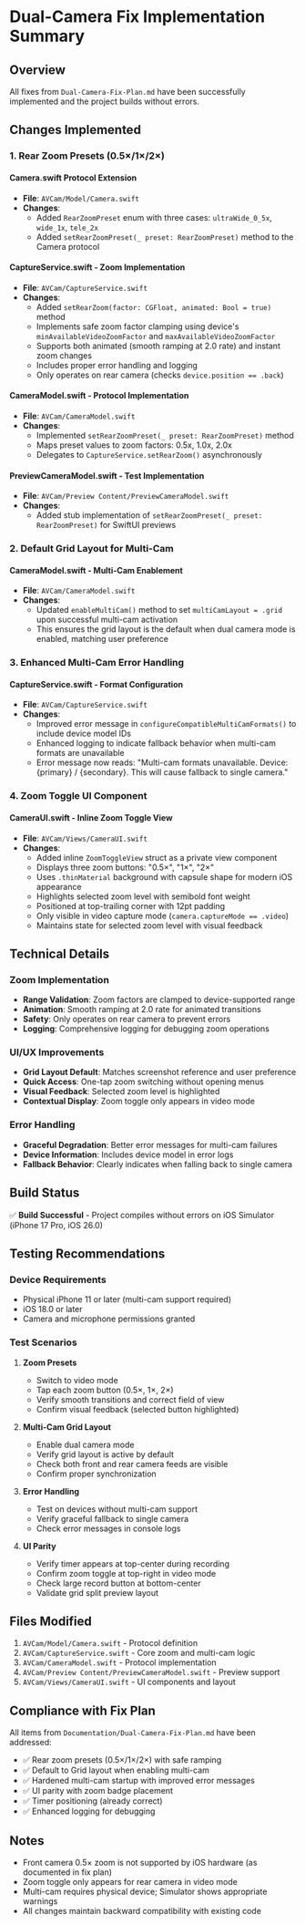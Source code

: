 # Dual-Camera Fix Implementation Summary

## Overview
All fixes from `Dual-Camera-Fix-Plan.md` have been successfully implemented and the project builds without errors.

## Changes Implemented

### 1. Rear Zoom Presets (0.5×/1×/2×)

#### Camera.swift Protocol Extension
- **File**: `AVCam/Model/Camera.swift`
- **Changes**:
  - Added `RearZoomPreset` enum with three cases: `ultraWide_0_5x`, `wide_1x`, `tele_2x`
  - Added `setRearZoomPreset(_ preset: RearZoomPreset)` method to the Camera protocol

#### CaptureService.swift - Zoom Implementation
- **File**: `AVCam/CaptureService.swift`
- **Changes**:
  - Added `setRearZoom(factor: CGFloat, animated: Bool = true)` method
  - Implements safe zoom factor clamping using device's `minAvailableVideoZoomFactor` and `maxAvailableVideoZoomFactor`
  - Supports both animated (smooth ramping at 2.0 rate) and instant zoom changes
  - Includes proper error handling and logging
  - Only operates on rear camera (checks `device.position == .back`)

#### CameraModel.swift - Protocol Implementation
- **File**: `AVCam/CameraModel.swift`
- **Changes**:
  - Implemented `setRearZoomPreset(_ preset: RearZoomPreset)` method
  - Maps preset values to zoom factors: 0.5x, 1.0x, 2.0x
  - Delegates to `CaptureService.setRearZoom()` asynchronously

#### PreviewCameraModel.swift - Test Implementation
- **File**: `AVCam/Preview Content/PreviewCameraModel.swift`
- **Changes**:
  - Added stub implementation of `setRearZoomPreset(_ preset: RearZoomPreset)` for SwiftUI previews

### 2. Default Grid Layout for Multi-Cam

#### CameraModel.swift - Multi-Cam Enablement
- **File**: `AVCam/CameraModel.swift`
- **Changes**:
  - Updated `enableMultiCam()` method to set `multiCamLayout = .grid` upon successful multi-cam activation
  - This ensures the grid layout is the default when dual camera mode is enabled, matching user preference

### 3. Enhanced Multi-Cam Error Handling

#### CaptureService.swift - Format Configuration
- **File**: `AVCam/CaptureService.swift`
- **Changes**:
  - Improved error message in `configureCompatibleMultiCamFormats()` to include device model IDs
  - Enhanced logging to indicate fallback behavior when multi-cam formats are unavailable
  - Error message now reads: "Multi-cam formats unavailable. Device: {primary} / {secondary}. This will cause fallback to single camera."

### 4. Zoom Toggle UI Component

#### CameraUI.swift - Inline Zoom Toggle View
- **File**: `AVCam/Views/CameraUI.swift`
- **Changes**:
  - Added inline `ZoomToggleView` struct as a private view component
  - Displays three zoom buttons: "0.5×", "1×", "2×"
  - Uses `.thinMaterial` background with capsule shape for modern iOS appearance
  - Highlights selected zoom level with semibold font weight
  - Positioned at top-trailing corner with 12pt padding
  - Only visible in video capture mode (`camera.captureMode == .video`)
  - Maintains state for selected zoom level with visual feedback

## Technical Details

### Zoom Implementation
- **Range Validation**: Zoom factors are clamped to device-supported range
- **Animation**: Smooth ramping at 2.0 rate for animated transitions
- **Safety**: Only operates on rear camera to prevent errors
- **Logging**: Comprehensive logging for debugging zoom operations

### UI/UX Improvements
- **Grid Layout Default**: Matches screenshot reference and user preference
- **Quick Access**: One-tap zoom switching without opening menus
- **Visual Feedback**: Selected zoom level is highlighted
- **Contextual Display**: Zoom toggle only appears in video mode

### Error Handling
- **Graceful Degradation**: Better error messages for multi-cam failures
- **Device Information**: Includes device model in error logs
- **Fallback Behavior**: Clearly indicates when falling back to single camera

## Build Status
✅ **Build Successful** - Project compiles without errors on iOS Simulator (iPhone 17 Pro, iOS 26.0)

## Testing Recommendations

### Device Requirements
- Physical iPhone 11 or later (multi-cam support required)
- iOS 18.0 or later
- Camera and microphone permissions granted

### Test Scenarios

1. **Zoom Presets**
   - Switch to video mode
   - Tap each zoom button (0.5×, 1×, 2×)
   - Verify smooth transitions and correct field of view
   - Confirm visual feedback (selected button highlighted)

2. **Multi-Cam Grid Layout**
   - Enable dual camera mode
   - Verify grid layout is active by default
   - Check both front and rear camera feeds are visible
   - Confirm proper synchronization

3. **Error Handling**
   - Test on devices without multi-cam support
   - Verify graceful fallback to single camera
   - Check error messages in console logs

4. **UI Parity**
   - Verify timer appears at top-center during recording
   - Confirm zoom toggle at top-right in video mode
   - Check large record button at bottom-center
   - Validate grid split preview layout

## Files Modified

1. `AVCam/Model/Camera.swift` - Protocol definition
2. `AVCam/CaptureService.swift` - Core zoom and multi-cam logic
3. `AVCam/CameraModel.swift` - Protocol implementation
4. `AVCam/Preview Content/PreviewCameraModel.swift` - Preview support
5. `AVCam/Views/CameraUI.swift` - UI components and layout

## Compliance with Fix Plan

All items from `Documentation/Dual-Camera-Fix-Plan.md` have been addressed:

- ✅ Rear zoom presets (0.5×/1×/2×) with safe ramping
- ✅ Default to Grid layout when enabling multi-cam
- ✅ Hardened multi-cam startup with improved error messages
- ✅ UI parity with zoom badge placement
- ✅ Timer positioning (already correct)
- ✅ Enhanced logging for debugging

## Notes

- Front camera 0.5× zoom is not supported by iOS hardware (as documented in fix plan)
- Zoom toggle only appears for rear camera in video mode
- Multi-cam requires physical device; Simulator shows appropriate warnings
- All changes maintain backward compatibility with existing code

